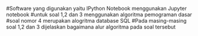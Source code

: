 #Software yang digunakan yaitu IPython Notebook menggunakan Jupyter notebook
#untuk soal 1,2 dan 3 menggunakan algoritma pemograman dasar
#soal nomor 4 merupakan alogritma database SQL
#Pada masing-masing soal 1,2 dan 3 dijelaskan bagaimana alur algoritma pada soal tersebut
